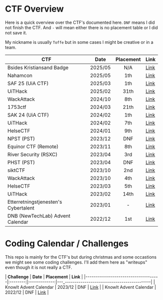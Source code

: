 # CTF Overview

Here is a quick overview over the CTF's documented here. `DNF` means I did not finish the CTF. And `-` will mean either there is no placement table or I did not save it.

My nickname is usually `Toffe` but in some cases I might be creative or in a team.

| **CTF**                              | **Date** | **Placement** | **Link**                                |
|--------------------------------------|:--------:|:-------------:|------------------------------------------|
| Bsides Kristiansand Badge            | 2025/05  |     N/A       | [Link](./bsides-krs-badge-2025)          |
| Nahamcon                             | 2025/05  |     1th       | [Link](./nahamcon-25)                    |
| SAF 25 (UiA CTF)                     | 2025/03  |     1th       | [Link](./safctf-2025)                    |
| UiTHack                              | 2025/02  |     31th      | [Link](./uithack-2025)                   |
| WackAttack                           | 2024/10  |     8th       | [Link](./wackattack-2024)                |
| 1753ctf                              | 2024/03  |     21th      | [Link](./1753ctf-2024)                   |
| SAK 24 (UiA CTF)                     | 2024/02  |     1th       | [Link](./sakctf-2024)                    |
| UiTHack                              | 2024/02  |     7th       | [Link](./uithack-2024)                   |
| HelseCTF                             | 2024/01  |     9th       | [Link](./helsectf-2024)                  |
| NPST (PST)                           | 2023/12  |     DNF       | [Link](./npst-2023)                      |
| Equinor CTF (Remote)                 | 2023/11  |     8th       | [Link](./equinor-2023)                   |
| River Security (RSXC)                | 2023/04  |     3rd       | [Link](./rsxc-2023)                      |
| PHST (PST)                           | 2023/04  |     DNF       | [Link](./phst-2023)                      |
| siktCTF                              | 2023/10  |     2nd       | [Link](./sikt-2023)                      |
| WackAttack                           | 2023/10  |     4th       | [Link](./wackattack-2023)                |
| HelseCTF                             | 2023/03  |     5th       | [Link](./helsectf-2023)                  |
| UiTHack                              | 2023/02  |     14th      | [Link](./uithack-2023)                   |
| Etterretningstjenesten's Cybertalent | 2023/01  |      -        | [Link](./cybertalent-2023)               |
| DNB (NewTechLab) Advent Calendar     | 2022/12  |     1st       | [Link](./dnb-advent-2022)                |


# Coding Calendar / Challenges

This repo is mainly for the CTF's but during christmas and some occastions we might see some coding challenges. I'll add them here as "writeups" even though it is not really a CTF.

| **Challenge**                        | **Date** | **Placement** | **Link**                                       |
|--------------------------------------|:--------:|:-------------:|---_--------------------------------------------|
| KnowIt Advent Calendar               | 2023/12  |     DNF       | [Link](./coding-calendars/knowit%20-%202023/)  |
| KnowIt Advent Calendar               | 2022/12  |     DNF       | [Link](./coding-calendars/knowit%20-%202022/|) |

